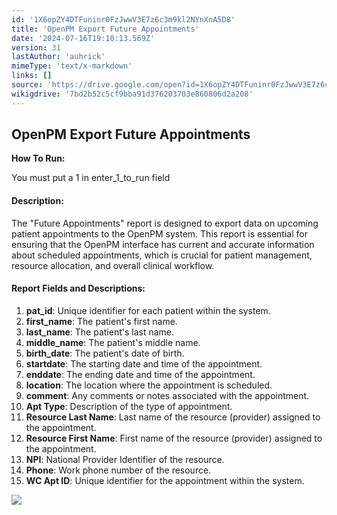 ```yaml
---
id: '1X6opZY4DTFuninr0FzJwwV3E7z6c3m9kl2NYnXnA5D8'
title: 'OpenPM Export Future Appointments'
date: '2024-07-16T19:10:13.569Z'
version: 31
lastAuthor: 'auhrick'
mimeType: 'text/x-markdown'
links: []
source: 'https://drive.google.com/open?id=1X6opZY4DTFuninr0FzJwwV3E7z6c3m9kl2NYnXnA5D8'
wikigdrive: '7bd2b52c5cf9bba91d376203703e860806d2a208'
---
```

## OpenPM Export Future Appointments

**How To Run:**

You must put a 1 in enter_1_to_run field

#### Description:

The "Future Appointments" report is designed to export data on upcoming patient appointments to the OpenPM system. This report is essential for ensuring that the OpenPM interface has current and accurate information about scheduled appointments, which is crucial for patient management, resource allocation, and overall clinical workflow.

#### Report Fields and Descriptions:

1. <strong>pat_id</strong>: Unique identifier for each patient within the system.
2. <strong>first_name</strong>: The patient's first name.
3. <strong>last_name</strong>: The patient's last name.
4. <strong>middle_name</strong>: The patient's middle name.
5. <strong>birth_date</strong>: The patient's date of birth.
6. <strong>startdate</strong>: The starting date and time of the appointment.
7. <strong>enddate</strong>: The ending date and time of the appointment.
8. <strong>location</strong>: The location where the appointment is scheduled.
9. <strong>comment</strong>: Any comments or notes associated with the appointment.
10. <strong>Apt Type</strong>: Description of the type of appointment.
11. <strong>Resource Last Name</strong>: Last name of the resource (provider) assigned to the appointment.
12. <strong>Resource First Name</strong>: First name of the resource (provider) assigned to the appointment.
13. <strong>NPI</strong>: National Provider Identifier of the resource.
14. <strong>Phone</strong>: Work phone number of the resource.
15. <strong>WC Apt ID</strong>: Unique identifier for the appointment within the system.

![](../openpm-export-future-appointments.assets/56e1f7c5cc226d66aa482f6c79885201.png)
